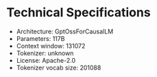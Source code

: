 # Technical Specifications

- Architecture: GptOssForCausalLM
- Parameters: 117B
- Context window: 131072
- Tokenizer: unknown
- License: Apache-2.0
- Tokenizer vocab size: 201088